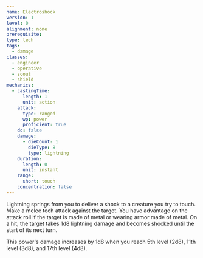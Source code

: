 ```yaml
---
name: Electroshock
version: 1
level: 0
alignment: none
prerequisite: 
type: tech
tags:
  - damage
classes:
  - engineer
  - operative
  - scout
  - shield
mechanics:
  - castingTime:
      length: 1
      unit: action
    attack:
      type: ranged
      wp: power
      proficient: true
    dc: false
    damage:
      - dieCount: 1
        dieType: 8
        type: lightning
    duration:
      length: 0
      unit: instant
    range:
      short: touch
    concentration: false
---
```

Lightning springs from you to deliver a shock to a creature you try to touch. Make a melee tech attack against the target. You have advantage on the attack roll if the target is made of metal or wearing armor made of metal. On a hit, the target takes 1d8 lightning damage and becomes shocked until the start of its next turn.

This power's damage increases by 1d8 when you reach 5th level (2d8), 11th level (3d8), and 17th level (4d8).
    